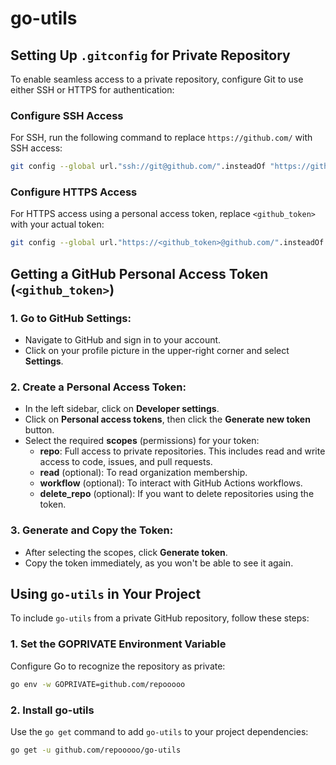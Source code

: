 # go-utils


## Setting Up `.gitconfig` for Private Repository
To enable seamless access to a private repository, configure Git to use either SSH or HTTPS for authentication:

### Configure SSH Access
For SSH, run the following command to replace `https://github.com/` with SSH access:
```bash
git config --global url."ssh://git@github.com/".insteadOf "https://github.com/"
```
### Configure HTTPS Access
For HTTPS access using a personal access token, replace `<github_token>` with your actual token:
```bash
git config --global url."https://<github_token>@github.com/".insteadOf "https://github.com/"
```
## Getting a GitHub Personal Access Token (`<github_token>`)
### 1. Go to GitHub Settings:

 - Navigate to GitHub and sign in to your account.
 - Click on your profile picture in the upper-right corner and select **Settings**.

### 2. Create a Personal Access Token:

 - In the left sidebar, click on **Developer settings**.
 - Click on **Personal access tokens**, then click the **Generate new token** button.
 - Select the required **scopes** (permissions) for your token:
    - **repo**: Full access to private repositories. This includes read and write access to code, issues, and pull requests.
    - **read**
(optional): To read organization membership.
    - **workflow** (optional): To interact with GitHub Actions workflows.
    - **delete_repo** (optional): If you want to delete repositories using the token.

### 3. Generate and Copy the Token:

 - After selecting the scopes, click **Generate token**.
 - Copy the token immediately, as you won't be able to see it again.

## Using `go-utils` in Your Project
To include `go-utils` from a private GitHub repository, follow these steps:

### 1. Set the GOPRIVATE Environment Variable

Configure Go to recognize the repository as private:

```bash
go env -w GOPRIVATE=github.com/repooooo
```

### 2. Install go-utils

Use the `go get` command to add `go-utils` to your project dependencies:

```bash
go get -u github.com/repooooo/go-utils
```
